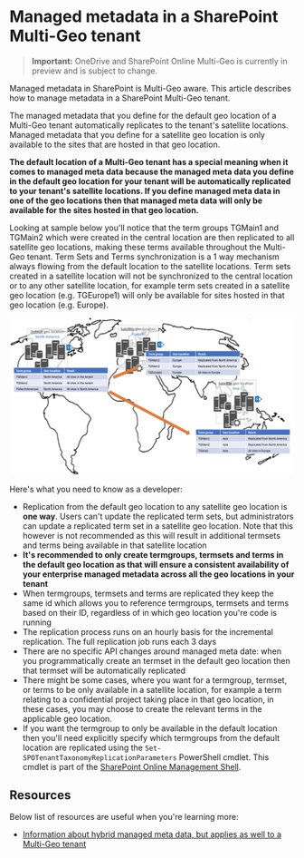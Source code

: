 # Managed metadata in a SharePoint Multi-Geo tenant

> **Important:** OneDrive and SharePoint Online Multi-Geo is currently in preview and is subject to change.

Managed metadata in SharePoint is Multi-Geo aware. This article describes how to manage metadata in a SharePoint Multi-Geo tenant.

The managed metadata that you define for the default geo location of a Multi-Geo tenant automatically replicates to the tenant's satellite locations. Managed metadata that you define for a satellite geo location is only available to the sites that are hosted in that geo location.

**The default location of a Multi-Geo tenant has a special meaning when it comes to managed meta data because the managed meta data you define in the default geo location for your tenant will be automatically replicated to your tenant's satellite locations. If you define managed meta data in one of the geo locations then that managed meta data will only be available for the sites hosted in that geo location.**

Looking at sample below you'll notice that the term groups TGMain1 and TGMain2 which were created in the central location are then replicated to all satellite geo locations, making these terms available throughout the Multi-Geo tenant. Term Sets and Terms synchronization is a 1 way mechanism always flowing from the default location to the satellite locations. Term sets created in a satellite location will not be synchronized to the central location or to any other satellite location, for example term sets created in a satellite geo location (e.g. TGEurope1) will only be available for sites hosted in that geo location (e.g. Europe).

![world map showing term groups across geo locations](media/multigeo/multigeomanagedmetadata_intro.png)

Here's what you need to know as a developer:

- Replication from the default geo location to any satellite geo location is **one way**. Users can't update the replicated term sets, but administrators can update a replicated term set in a satellite geo location. Note that this however is not recommended as this will result in additional termsets and terms being available in that satellite location
- **It's recommended to only create termgroups, termsets and terms in the default geo location as that will ensure a consistent availability of your enterprise managed metadata across all the geo locations in your tenant**
- When termgroups, termsets and terms are replicated they keep the same id which allows you to reference termgroups, termsets and terms based on their ID, regardless of in which geo location you're code is running
- The replication process runs on an hourly basis for the incremental replication. The full replication job runs each 3 days
- There are no specific API changes around managed meta date: when you programmatically create an termset in the default geo location then that termset will be automatically replicated
- There might be some cases, where you want for a termgroup, termset, or terms to be only available in a satellite location, for example a term relating to a confidential project taking place in that geo location, in these cases, you may choose to create the relevant terms in the applicable geo location. 
- If you want the termgroup to only be available in the default location then you'll need explicitly specify which termgroups from the default location are replicated using the `Set-SPOTenantTaxonomyReplicationParameters` PowerShell cmdlet. This cmdlet is part of the [SharePoint Online Management Shell](https://www.microsoft.com/en-us/download/confirmation.aspx?id=35588).


## Resources
Below list of resources are useful when you're learning more:
- [Information about hybrid managed meta data, but applies as well to a Multi-Geo tenant](https://support.office.com/en-us/article/Plan-hybrid-SharePoint-taxonomy-and-hybrid-content-types-71ae4d00-da98-407b-bee2-8d9972e1875c?ui=en-US&rs=en-US&ad=US)
